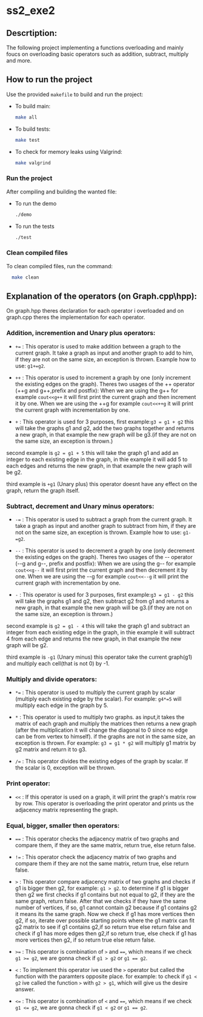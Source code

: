 # ss2_exe2
## Descrtiption:
The following project implementing a functions overloading and mainly foucs on overloading basic operators such as addition, subtract, multiply and more.



## How to run the project
Use the provided `makefile` to build and run the project:
    
   - To build main:
        ```bash
        make all
        ```
  - To build tests:
      ```bash
      make test
      ```
  - To check for memory leaks using Valgrind:
      ```bash
      make valgrind
      ```

### Run the project
After compiling and building the wanted file:

- To run the demo
  ```bash
  ./demo
  ```
- To run the tests
  ```bash
  ./test
  ```

### Clean compiled files
To clean compiled files, run the command:
```bash
  make clean
  ```
## Explanation of the operators (on Graph.cpp\hpp):
On graph.hpp theres declaration for each operator i overloaded and on graph.cpp theres the implementation for each operator.

### Addition, incremention and Unary plus operators:
- `+=` : This operator is used to make addition between a graph to the current graph.
It take a graph as input and another graph to add to him, if they are not on the same size, an exception is thrown.  Example how to use: `g1+=g2`.

- `++` : This operator is used to increment a graph by one (only increment the existing edges on the graph).
Theres two usages of the ++ operator (++g and g++,prefix and postfix):
When we are using the g++ for example `cout<<g++` it will first print the current graph and then increment it by one.
When we are using the ++g for example `cout<<++g` it will print the current graph with incrementation by one.

- `+` : This operator is used for 3 purposes, first example:`g3 = g1 + g2` this will take the graphs g1 and g2, add the two graphs together and returns a new graph, in that example the new graph will be g3.(if they are not on the same size, an exception is thrown.)

second example is `g2 = g1 + 5` this will take the graph g1 and add an integer to each existing edge in the graph, in thie example it will add 5 to each edges and returns the new graph, in that example the new graph will be g2.

third example is `+g1` (Unary plus) this operator doesnt have any effect on the graph, return the graph itself.


### Subtract, decrement and Unary minus operators:

- `-=` : This operator is used to subtract a graph from the current graph.
It take a graph as input and another graph to subtract from him, if they are not on the same size, an exception is thrown.  Example how to use: `g1-=g2`.

- `--` : This operator is used to decrement a graph by one (only decrement the existing edges on the graph).
Theres two usages of the -- operator (--g and g--, prefix and postfix):
When we are using the g-- for example `cout<<g--` it will first print the current graph and then decrement it by one.
When we are using the --g for example `cout<<--g` it will print the current graph with incrementation by one.

- `-` : This operator is used for 3 purposes, first example:`g3 = g1 - g2` this will take the graphs g1 and g2, then subtract g2 from g1 and returns a new graph, in that example the new graph will be g3.(if they are not on the same size, an exception is thrown.)

second example is `g2 = g1 - 4` this will take the graph g1 and subtract an integer from each existing edge in the graph, in thie example it will subtract 4 from each edge and returns the new graph, in that example the new graph will be g2.

third example is `-g1` (Unary minus) this operator take the current graph(g1) and multiply each cell(that is not 0) by -1.

### Multiply and divide operators:

- `*=` : This operator is used to multiply the current graph by scalar (multiply each existing edge by the scalar). For example: `g4*=5` will multiply each edge in the graph by 5.

- `*` : This operator is used to multiply two graphs.
 as input,it takes the matrix of each graph and multiply the matrices then returns a new graph (after the multiplication it will change the diagonal to 0 since no edge can be from vertex to himself).
 if the graphs are not in the same size, an exception is thrown.
 For example: `g3 = g1 * g2` will multiply g1 matrix by g2 matrix and return it to g3.

- `/=` : This operator divides the existing edges of the graph by scalar.
If the scalar is 0, exception will be thrown.

### Print operator:

- `<<` : If this operator is used on a graph, it will print the graph's matrix row by row. This operator is overloading the print operator and prints us the adjacency matrix representing the graph.

### Equal, bigger, smaller then operators:

- `==` : This operator checks the adjacency matrix of two graphs and compare them, if they are the same matrix, return true, else return false.

- `!=` : This operator check the adjacency matrix of two graphs and compare them if they are not the same matrix, return true, else return false.

- `>` : This operator compare adjacency matrix of two graphs and checks if g1 is bigger then g2, for example: `g1 > g2`.
to determine if g1 is bigger then g2 we first checks if g1 contains but not equal to g2, if they are the same graph, return false.
After that we checks if they have the same number of vertices, if so, g1 cannot contain g2 because if g1 contains g2 it means its the same graph.
Now we check if g1 has more vertices then g2, if so, iterate over possible starting points where the g1 matrix can fit g2 matrix to see if g1 contains g2,if so return true else return false and check if g1 has more edges then g2,if so return true, else check if g1 has more vertices then g2, if so return true else return false.

- `>=` : This operator is combination of `>` and `==`, which means if we check `g1 >= g2`, we are gonna check if `g1 > g2` or `g1 == g2`.

- `<` : To implement this operator ive used the `>` operator but called the function with the paramters opposite place. for example: to check if `g1 < g2` ive called the function `>` with `g2 > g1`, which will give us the desire answer.

- `<=` : This operator is combination of `<` and `==`, which means if we check `g1 <= g2`, we are gonna check if `g1 < g2` or `g1 == g2`.
